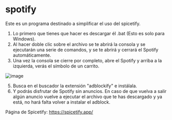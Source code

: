 # spotify
Este es un programa destinado a simplificar el uso del spicetify.

1. Lo primero que tienes que hacer es descargar él .bat (Esto es solo para Windows).
2. Al hacer doble clic sobre el archivo se te abrirá la consola y se ejecutarán una serie de comandos, y se te abrirá y cerrará el Spotify automáticamente.
3. Una vez la consola se cierre por completo, abre el Spotify y arriba a la izquierda, verás el símbolo de un carrito.

![image](https://github.com/oriolcarulla/spotify/assets/73612111/93de1161-0f2f-419f-968f-8a4fa654f54a)

5. Busca en el buscador la extensión "adblockify" e instálala.
6. Y podrás disfrutar de Spotify sin anuncios. En caso de que vuelva a salir algún anuncio vuelve a ejecutar el archivo que te has descargado y ya está, no hará falta volver a instalar el adblock.

Página de Spicetify: https://spicetify.app/ 
